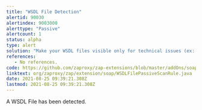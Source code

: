 ```yaml
---
title: "WSDL File Detection"
alertid: 90030
alertindex: 9003000
alerttype: "Passive"
alertcount: 1
status: alpha
type: alert
solution: "Make your WSDL files visible only for technical issues (ex: testing purposes)."
references:
   - No references.
code: https://github.com/zaproxy/zap-extensions/blob/master/addOns/soap/src/main/java/org/zaproxy/zap/extension/soap/WSDLFilePassiveScanRule.java
linktext: org/zaproxy/zap/extension/soap/WSDLFilePassiveScanRule.java
date: 2021-08-25 09:39:21.308Z
lastmod: 2021-08-25 09:39:21.308Z
---
```

A WSDL File has been detected.
